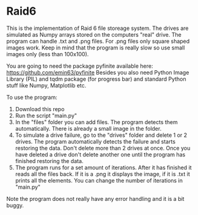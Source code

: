 # Raid6

This is the implementation of Raid 6 file storeage system. The drives are simulated as Numpy arrays stored on the computers "real" drive. The program can handle .txt and .png files. For .png files only square shaped images work. Keep in mind that the program is really slow so use small images only (less than 100x100). 

You are going to need the package pyfinite available here: https://github.com/emin63/pyfinite
Besides you also need Python Image Library (PIL) and tqdm package (for progress bar) and standard Python stuff like Numpy, Matplotlib etc.


To use the program:

1. Download this repo
2. Run the script "main.py"
3. In the "files" folder you can add files. The program detects them automatically. There is already a small image in the folder.
4. To simulate a drive failure, go to the "drives" folder and delete 1 or 2 drives. The program automatically detects the failure and starts restoring the data. Don't delete more than 2 drives at once. Once you have deleted a drive don't delete another one until the program has finished restoring the data.  
5. The program runs for a set amount of iterations. After it has finished it reads all the files back. If it is a .png it displays the image, if it is .txt it prints all the elements. You can change the number of iterations in "main.py"

Note the program does not really have any error handling and it is a bit buggy.

